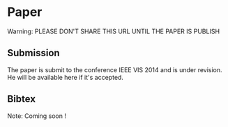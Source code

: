 # Paper 

Warning: PLEASE DON'T SHARE THIS URL UNTIL THE PAPER IS PUBLISH 


## Submission 

The paper is submit to the conference IEEE VIS 2014 and is under revision.
He will be available here if it's accepted.

## Bibtex

Note: Coming soon !


<!--
## See also: 

[Constructive Visualization](http://hal.inria.fr/index.php?action_todo=search&view_this_doc=hal-00978437&version=1&halsid=o61js94da8749nrctsmst1t3e2) by Samuel Huron Sheelagh Carpendale, Alice Thudt, Anthony Tang, Michael Mauerer Submit at DIS 2014



## Previous paper by same authors on closes thematics

 * On construction paradygme by Samuel Huron 
 	*  
 * On tangibles visualization by Yvonne Jansen 
 	* 
 * On Visual representation by Sheelagh Carpendale
-->